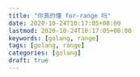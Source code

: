 ```yaml
---
title: "你真的懂 for-range 吗"
date: 2020-10-24T10:17:05+08:00
lastmod: 2020-10-24T10:17:05+08:00
keywords: [golang, range]
tags: [golang, range]
categories: [golang]
draft: true
---
```

